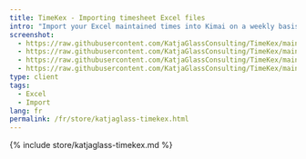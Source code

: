 ```yaml
---
title: TimeKex - Importing timesheet Excel files
intro: "Import your Excel maintained times into Kimai on a weekly basis. A flat customer/project/activity import from Excel is also available."
screenshot: 
  - https://raw.githubusercontent.com/KatjaGlassConsulting/TimeKex/main/docs/img/timesheet_to_kimai_01.gif
  - https://raw.githubusercontent.com/KatjaGlassConsulting/TimeKex/main/docs/img/layout_week_display.png
  - https://raw.githubusercontent.com/KatjaGlassConsulting/TimeKex/main/docs/img/example_admin_create_02.png
  - https://raw.githubusercontent.com/KatjaGlassConsulting/TimeKex/main/docs/img/layout_week_display_issues.png
type: client
tags:
  - Excel
  - Import
lang: fr
permalink: /fr/store/katjaglass-timekex.html
---
```


{% include store/katjaglass-timekex.md %}
